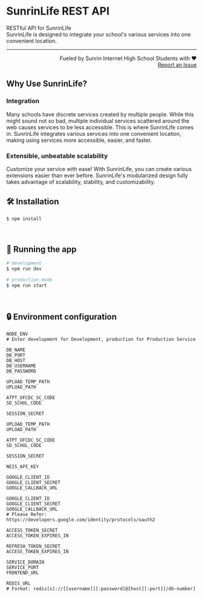 # SunrinLife REST API
RESTful API for SunrinLife<br>
SunrinLife is designed to integrate your school's various services into one convenient location.
<hr>

<p align="right">
  Fueled by Sunrin Internet High School Students with ❤️<br>
  <a href="https://github.com/Sunrinlifeteam/Sunrinlife_Back/issues">Report an Issue</a>
</p> 

## Why Use SunrinLife?

### Integration

Many schools have discrete services created by multiple people.
While this might sound not so bad, multiple individual services scattered around the web causes services to be less accessible.
This is where SunrinLife comes in. SunrinLife integrates various services into one convenient location, making using services more accessible, easier, and faster.


### Extensible, unbeatable scalability

Customize your service with ease!
With SunrinLife, you can create various extensions easier than ever before.
SunrinLife's modularized design fully takes advantage of scalability, stability, and customizability.


## 🛠️  Installation

```bash
$ npm install
```

<br/>

## 🚀 Running the app

```bash
# development
$ npm run dev

# production mode
$ npm run start
```

<br/>

## 🔒 Environment configuration

```
NODE_ENV
# Enter development for Development, production for Production Service

DB_NAME
DB_PORT
DB_HOST
DB_USERNAME
DB_PASSWORD

UPLOAD_TEMP_PATH
UPLOAD_PATH

ATPT_OFCDC_SC_CODE
SD_SCHUL_CODE

SESSION_SECRET

UPLOAD_TEMP_PATH
UPLOAD_PATH

ATPT_OFCDC_SC_CODE
SD_SCHUL_CODE

SESSION_SECRET

NEIS_API_KEY

GOOGLE_CLIENT_ID
GOOGLE_CLIENT_SECRET
GOOGLE_CALLBACK_URL

GOOGLE_CLIENT_ID
GOOGLE_CLIENT_SECRET
GOOGLE_CALLBACK_URL
# Please Refer: https://developers.google.com/identity/protocols/oauth2

ACCESS_TOKEN_SECRET
ACCESS_TOKEN_EXPIRES_IN

REFRESH_TOKEN_SECRET
ACCESS_TOKEN_EXPIRES_IN

SERVICE_DOMAIN
SERVICE_PORT
FRONTEND_URL

REDIS_URL
# Format: redis[s]://[[username]][:password]@[host][:port][/db-number]
```
